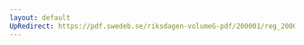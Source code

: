 ```yaml
---
layout: default
UpRedirect: https://pdf.swedeb.se/riksdagen-volumeG-pdf/200001/reg_200001/reg_200001_0556.pdf
---
```

